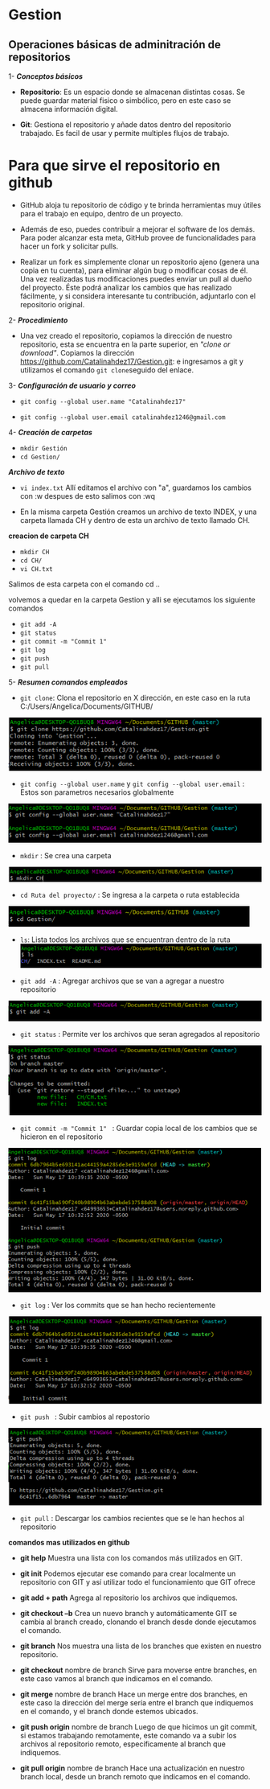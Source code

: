 # Gestion
## **Operaciones básicas de adminitración de repositorios**
  
1- ***Conceptos básicos***
  
 - **Repositorio**: Es un espacio donde se almacenan distintas cosas. Se puede guardar material fisico o simbólico, pero en este caso se almacena información digital.  
   
- **Git**: Gestiona el repositorio y añade datos dentro del repositorio trabajado. Es facil de usar y permite multiples flujos de trabajo.

# Para que sirve el repositorio en github

- GitHub aloja tu repositorio de código y te brinda herramientas muy útiles para el trabajo en equipo, dentro de un proyecto.

- Además de eso, puedes contribuir a mejorar el software de los demás. Para poder alcanzar esta meta, GitHub provee de funcionalidades para hacer un fork y solicitar pulls.

- Realizar un fork es simplemente clonar un repositorio ajeno (genera una copia en tu cuenta), para eliminar algún bug o modificar cosas de él. Una vez realizadas tus modificaciones puedes enviar un pull al dueño del proyecto. Éste podrá analizar los cambios que has realizado fácilmente, y si considera interesante tu contribución, adjuntarlo con el repositorio original.

    
2- ***Procedimiento***
  + Una vez creado el repositorio, copiamos la dirección de nuestro repositorio, esta se encuentra en la parte superior, en *"clone or download"*. Copiamos la dirección https://github.com/Catalinahdez17/Gestion.git: e ingresamos a git y utilizamos el comando `git clone`seguido del enlace.

3- ***Configuración de usuario y correo***
- `git config --global user.name "Catalinahdez17"`

- `git config --global user.email catalinahdez1246@gmail.com`  

4- ***Creación de carpetas***
+ `mkdir Gestión`
+  `cd Gestion/`

***Archivo de texto***
+  `vi index.txt` Allí editamos el archivo con "a", guardamos los cambios con :w despues de esto salimos con :wq

* En la misma carpeta Gestión creamos un archivo de texto INDEX, y una carpeta llamada CH y dentro de esta un archivo de texto llamado CH.

**creacion de carpeta CH**
- `mkdir CH`
-  `cd CH/`
-  `vi CH.txt`
 
Salimos de esta carpeta con  el comando cd ..

volvemos a quedar en la carpeta Gestion y alli se ejecutamos los siguiente comandos 

- `git add -A`
- `git status`
- `git commit -m "Commit 1"`
- `git log`
- `git push`
- `git pull`

5- ***Resumen comandos empleados***
   
 - `git clone`: Clona el repositorio en X dirección, en este caso en la ruta C:/Users/Angelica/Documents/GITHUB/
 
 ![alt text](https://github.com/Catalinahdez17/Gestion/blob/master/git%20clone.PNG)
   
 - `git config --global user.name` y `git config --global user.email` : Estos son parametros necesarios globalmente 
 
 ![alt text](https://github.com/Catalinahdez17/Gestion/blob/master/GIT%20GLOBAL.PNG)
    
 - `mkdir` : Se crea una carpeta 
 
 ![alt text](https://github.com/Catalinahdez17/Gestion/blob/master/Mkdir.PNG)
 
 - `cd Ruta del proyecto/` : Se ingresa a la carpeta o ruta establecida
 
 ![alt text](https://github.com/Catalinahdez17/Gestion/blob/master/CD.PNG)
 
 - `ls`: Lista todos los archivos que se encuentran dentro de la ruta
 ![alt text](https://github.com/Catalinahdez17/Gestion/blob/master/ls.PNG)
 
 - `git add -A` : Agregar archivos que se van a agregar a nuestro repositorio 
 
 ![alt text](https://github.com/Catalinahdez17/Gestion/blob/master/Git%20add.PNG)

-  `git status` : Permite ver los archivos que seran agregados al repositorio

 ![alt text](https://github.com/Catalinahdez17/Gestion/blob/master/git%20status.PNG)

-  `git commit -m "Commit 1" ` : Guardar copia local de los cambios que se hicieron en el repositorio

![alt text](https://github.com/Catalinahdez17/Gestion/blob/master/git%20commit%201.PNG)

-  `git log` : Ver los commits que se han hecho recientemente 

![alt text](https://github.com/Catalinahdez17/Gestion/blob/master/git%20log.PNG)

-  `git push ` : Subir cambios al repostorio

![alt text](https://github.com/Catalinahdez17/Gestion/blob/master/git%20push.PNG)

-  `git pull` : Descargar los cambios recientes que se le han hechos al repositorio


**comandos mas utilizados en github**
-	**git help** Muestra una lista con los comandos más utilizados en GIT.

-	**git init** Podemos ejecutar ese comando para crear localmente un repositorio con GIT y así utilizar todo el funcionamiento que GIT ofrece
-	**git add + path** Agrega al repositorio los archivos que indiquemos.
-	**git checkout –b** Crea un nuevo branch y automáticamente GIT se cambia al branch creado, clonando el branch desde donde ejecutamos el comando.
-	**git branch** Nos muestra una lista de los branches que existen en nuestro repositorio.
-	**git checkout** nombre de branch Sirve para moverse entre branches, en este caso vamos al branch que indicamos en el comando.
-	**git merge** nombre de branch Hace un merge entre dos branches, en este caso la dirección del merge sería entre el branch que indiquemos en el comando, y el branch donde estemos ubicados.
-	**git push origin** nombre de branch  Luego de que hicimos un git commit, si estamos trabajando remotamente, este comando va a subir los archivos al repositorio remoto, específicamente al branch que indiquemos.
-	**git pull origin** nombre de branch  Hace una actualización en nuestro branch local, desde un branch remoto que indicamos en el comando.




